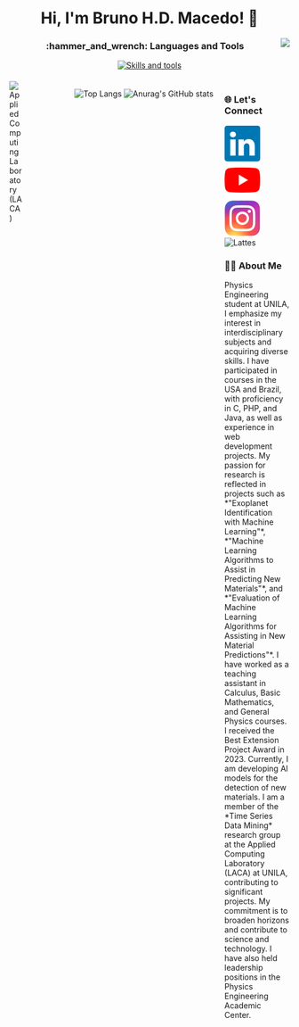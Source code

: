 <!-- [![Alt text](https://brunohdmacedo.github.io/img/bhdm.png)](https://brunohdmacedo.github.io/ "My WebSpace") -->

<h1 align="center">Hi, I'm Bruno H.D. Macedo! 👋 </h1>
<img align="right" src="https://visitor-badge.laobi.icu/badge?page_id=brunohdmacedo"  />

<h3 align="center">:hammer_and_wrench: Languages and Tools</h3>

<p align="center">
  <a href="https://skillicons.dev">
    <img src="https://skillicons.dev/icons?i=arduino,cs,c,cpp,css,electron,gcp,gitlab,androidstudio,html,java,git,github,js,linux,php,anaconda,py" alt="Skills and tools"/>
  </a>
</p>

<!-- ![snake animation](https://github.com/brunohdmacedo/brunohdmacedo/blob/output/github-contribution-grid-snake2.svg)-->

<div style="display: flex; justify-content: space-between; align-items: flex-start; margin-top: 20px;">
    <!-- Left Column: Metrics -->
    <div style="flex: 1; max-width: 50%;">
         <a href="https://divulga.unila.edu.br/laca/integrantes/" target="_blank" style="text-decoration: none;"><img align="left" width="20%" alt="Applied Computing Laboratory (LACA)" src="https://divulga.unila.edu.br/laca/wp-content/uploads/sites/50/2024/10/Laca_logo_transp_quadrado-1-e1728134601258-205x92.png"></a>
    </div>

![Top Langs](https://github-readme-stats.vercel.app/api/top-langs/?username=brunohdmacedo&layout=compact)
![Anurag's GitHub stats](https://github-readme-stats.vercel.app/api?username=brunohdmacedo&show_icons=true&theme=radical)
<!--[![Harlok's WakaTime stats](https://github-readme-stats.vercel.app/api/wakatime?username=brunohdmacedo )](https://github.com/anuraghazra/github-readme-stats)-->
 <div style="flex: 1; max-width: 45%; text-align: left; margin-left: 20px;"> 
         <h3>🌐 Let's Connect</h3>
        <p>
            <a href="https://br.linkedin.com/in/bruno-hd-macedo" target="_blank" style="text-decoration: none;">
                <img src="https://raw.githubusercontent.com/CLorant/readme-social-icons/main/large/filled/linkedin.svg" alt="LinkedIn">
            </a>
            </a>
            <a href="https://www.youtube.com/user/GKGamerKING" target="_blank" style="text-decoration: none;">
                <img src="https://raw.githubusercontent.com/CLorant/readme-social-icons/main/large/filled/youtube.svg" alt="YouTube">
            </a>
            <a href="https://www.instagram.com/brunohdmacedo/" target="_blank" style="text-decoration: none;">
                <img src="https://raw.githubusercontent.com/CLorant/readme-social-icons/main/large/filled/instagram.svg" alt="Instagram">
            </a>
             <a href="https://wwws.cnpq.br/cvlattesweb/PKG_MENU.menu?f_cod=002BDE58B97AE81355100D484F82BABF#" target="_blank" style="text-decoration: none;">
                <img width="10%" src="https://brunohdmacedo.github.io/img/social/icon-curriculo-lattes.png" alt="Lattes">
            </a>  
        </p>
        
  <!-- <h3>✨ Fun Facts</h3>
        <ul>
            <li>I love Hackathons, Swimming and Tennis.</li>
            <li>I’m on a journey to build a big house in Alaska!</li>
            <li>I enjoy creating content for my YouTube channel, where I share coding tutorials and project walkthroughs.</li>
            <li>In my free time, I explore the beauty of nature and capture it through my photography on Instagram.</li>
        </ul> -->
        
  <h3>🧑‍💻 About Me</h3>
        <p>
Physics Engineering student at UNILA, I emphasize my interest in interdisciplinary subjects and acquiring diverse skills. I have participated in courses in the USA and Brazil, with proficiency in C, PHP, and Java, as well as experience in web development projects. My passion for research is reflected in projects such as *"Exoplanet Identification with Machine Learning"*, *"Machine Learning Algorithms to Assist in Predicting New Materials"*, and *"Evaluation of Machine Learning Algorithms for Assisting in New Material Predictions"*. I have worked as a teaching assistant in Calculus, Basic Mathematics, and General Physics courses. I received the Best Extension Project Award in 2023. Currently, I am developing AI models for the detection of new materials. I am a member of the *Time Series Data Mining* research group at the Applied Computing Laboratory (LACA) at UNILA, contributing to significant projects. My commitment is to broaden horizons and contribute to science and technology. I have also held leadership positions in the Physics Engineering Academic Center. 
        </p>
        <!-- <p>
            My journey in tech has led me to work with various cutting-edge technologies and collaborate with amazing teams across different 
            projects. I’m always eager to learn new things and share my knowledge with the community through my YouTube.
        </p> -->
    </div>
</div>
